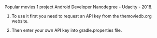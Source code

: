 
Popular movies 1 project 
Android Developer Nanodegree - Udacity - 2018.

1. To use it first you need to request an API key from the themoviedb.org website.

2. Then enter your own API key into gradle.properties file.
